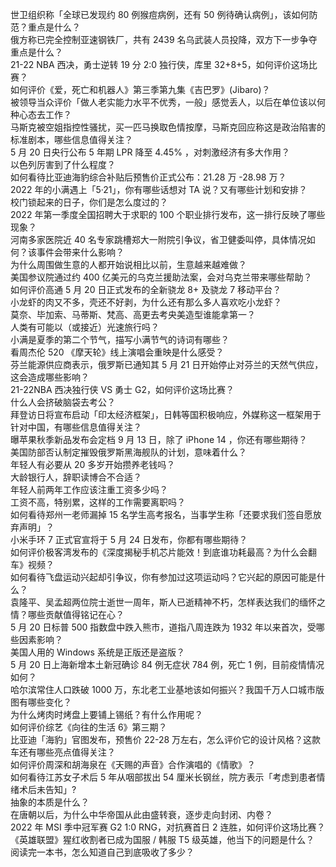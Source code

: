 世卫组织称「全球已发现约 80 例猴痘病例，还有 50 例待确认病例」，该如何防范？重点是什么？  
俄方称已完全控制亚速钢铁厂，共有 2439 名乌武装人员投降，双方下一步争夺重点是什么？  
21-22 NBA 西决，勇士逆转 19 分 2:0 独行侠，库里 32+8+5，如何评价这场比赛？  
如何评价《爱，死亡和机器人》第三季第九集《吉巴罗》(Jibaro)？  
被领导当众评价「做人老实能力水平不优秀，一般」感觉丢人，以后在单位该以何种心态去工作？  
马斯克被空姐指控性骚扰，买一匹马换取色情按摩，马斯克回应称这是政治陷害的标准剧本，哪些信息值得关注？  
5 月 20 日央行公布 5 年期 LPR 降至 4.45% ，对刺激经济有多大作用？  
以色列厉害到了什么程度？  
如何看待比亚迪海豹综合补贴后预售价正式公布：21.28 万 -28.98 万？  
2022 年的小满遇上「5·21」，你有哪些话想对 TA 说？又有哪些计划和安排？  
校门锁起来的日子，你们是怎么度过的？  
2022 年第一季度全国招聘大于求职的 100 个职业排行发布，这一排行反映了哪些现象？  
河南多家医院近 40 名专家跳槽郑大一附院引争议，省卫健委叫停，具体情况如何？该事件会带来什么影响？  
为什么周围做生意的人都开始说相比以前，生意越来越难做？  
美国参议院通过约 400 亿美元的乌克兰援助法案，会对乌克兰带来哪些帮助？  
如何评价高通 5 月 20 日正式发布的全新骁龙 8+ 及骁龙 7 移动平台？  
小龙虾的肉又不多，壳还不好剥，为什么还有那么多人喜欢吃小龙虾？  
莫奈、毕加索、马蒂斯、梵高、高更去考央美造型谁能拿第一？  
人类有可能以（或接近）光速旅行吗？  
小满是夏季的第二个节气，描写小满节气的诗词有哪些？  
看周杰伦 520 《摩天轮》线上演唱会重映是什么感受？  
芬兰能源供应商表示，俄罗斯已通知其 5 月 21 日开始停止对芬兰的天然气供应，这会造成哪些影响？  
21-22NBA 西决独行侠 VS 勇士 G2，如何评价这场比赛？  
什么人会挤破脑袋去考公？  
拜登访日将宣布启动「印太经济框架」，日韩等国积极响应，外媒称这一框架用于针对中国，有哪些信息值得关注？  
曝苹果秋季新品发布会定档 9 月 13 日，除了 iPhone 14 ，你还有哪些期待？  
美国防部否认制定摧毁俄罗斯黑海舰队的计划，意味着什么？  
年轻人有必要从 20 多岁开始攒养老钱吗？  
大龄银行人，辞职读博合不合适？  
年轻人前两年工作应该注重工资多少吗？  
工资不高，特别累，这样的工作需要离职吗？  
如何看待郑州一老师漏掉 15 名学生高考报名，当事学生称「还要求我们签自愿放弃声明」？  
小米手环 7 正式官宣将于 5 月 24 日发布，你都有哪些期待？  
如何评价极客湾发布的《深度揭秘手机芯片能效！到底谁功耗最高？为什么会翻车》视频？  
如何看待飞盘运动兴起却引争议，你有参加过这项运动吗？它兴起的原因可能是什么？  
袁隆平、吴孟超两位院士逝世一周年，斯人已逝精神不朽，怎样表达我们的缅怀之情？哪些贡献值得铭记在心？  
5 月 20 日标普 500 指数盘中跌入熊市，道指八周连跌为 1932 年以来首次，受哪些因素影响？  
美国人用的 Windows 系统是正版还是盗版？  
5 月 20 日上海新增本土新冠确诊 84 例无症状 784 例，死亡 1 例，目前疫情情况如何？  
哈尔滨常住人口跌破 1000 万，东北老工业基地该如何振兴？我国千万人口城市版图有哪些变化？  
为什么烤肉时烤盘上要铺上锡纸？有什么作用呢？  
如何评价综艺《向往的生活 6》第三期？  
比亚迪「海豹」官图发布，预售价 22-28 万左右，怎么评价它的设计风格？这款车还有哪些亮点值得关注？  
如何评价周深和胡海泉在《天赐的声音》合作演唱的《情歌》？  
如何看待江苏女子术后 5 年从咽部拔出 54 厘米长钢丝，院方表示「考虑到患者情绪术后未告知」?  
抽象的本质是什么？  
在唐朝以后，为什么中华帝国从此由盛转衰，逐步走向封闭、内卷？  
2022 年 MSI 季中冠军赛 G2 1:0 RNG，对抗赛首日 2 连胜，如何评价这场比赛？  
《英雄联盟》猩红收割者已成为国服 / 韩服 T5 级英雄，他当下的问题是什么？  
阅读完一本书，怎么知道自己到底吸收了多少？  

